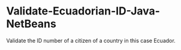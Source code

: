 # Validate-Ecuadorian-ID-Java-NetBeans
Validate the ID number of a citizen of a country in this case Ecuador.
